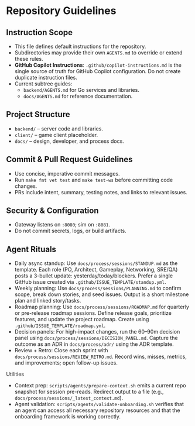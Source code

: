 # Repository Guidelines

## Instruction Scope
- This file defines default instructions for the repository.
- Subdirectories may provide their own `AGENTS.md` to override or extend these rules.
- **GitHub Copilot Instructions**: `.github/copilot-instructions.md` is the single source of truth for GitHub Copilot configuration. Do not create duplicate instruction files.
- Current subtree guides:
  - `backend/AGENTS.md` for Go services and libraries.
  - `docs/AGENTS.md` for reference documentation.

## Project Structure
- `backend/` – server code and libraries.
- `client/` – game client placeholder.
- `docs/` – design, developer, and process docs.

## Commit & Pull Request Guidelines
- Use concise, imperative commit messages.
- Run `make fmt vet test` and `make test-ws` before committing code changes.
- PRs include intent, summary, testing notes, and links to relevant issues.

## Security & Configuration
- Gateway listens on `:8080`; sim on `:8081`.
- Do not commit secrets, logs, or build artifacts.

## Agent Rituals
- Daily async standup: Use `docs/process/sessions/STANDUP.md` as the template. Each role (PO, Architect, Gameplay, Networking, SRE/QA) posts a 3-bullet update: yesterday/today/blockers. Prefer a single GitHub issue created via `.github/ISSUE_TEMPLATE/standup.yml`.
- Weekly planning: Use `docs/process/sessions/PLANNING.md` to confirm scope, break down stories, and seed issues. Output is a short milestone plan and linked story/tasks.
- Roadmap planning: Use `docs/process/sessions/ROADMAP.md` for quarterly or pre-release roadmap sessions. Define release goals, prioritize features, and update the project roadmap. Create using `.github/ISSUE_TEMPLATE/roadmap.yml`.
- Decision panels: For high-impact changes, run the 60–90m decision panel using `docs/process/sessions/DECISION_PANEL.md`. Capture the outcome as an ADR in `docs/process/adr/` using the ADR template.
- Review + Retro: Close each sprint with `docs/process/sessions/REVIEW_RETRO.md`. Record wins, misses, metrics, and improvements; open follow-up issues.

Utilities
- Context prep: `scripts/agents/prepare-context.sh` emits a current repo snapshot for session pre-reads. Redirect output to a file (e.g., `docs/process/sessions/_latest_context.md`).
- Agent validation: `scripts/agents/validate-onboarding.sh` verifies that an agent can access all necessary repository resources and that the onboarding framework is working correctly.
